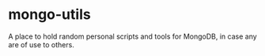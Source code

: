 # mongo-utils
A place to hold random personal scripts and tools for MongoDB, in case any are of use to others.
